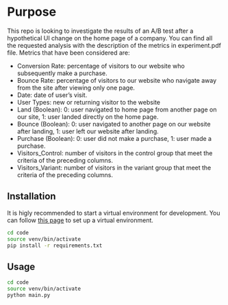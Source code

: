 # Purpose
This repo is looking to investigate the results of an A/B test after a hypothetical UI change on the home page of a company. You can find all the requested analysis with the description of the metrics in experiment.pdf file.
Metrics that have been considered are:
- Conversion Rate: percentage of visitors to our website who subsequently make a purchase.
- Bounce Rate: percentage of visitors to our website who navigate away from the site after viewing only one page.
- Date: date of user’s visit.
- User Types: new or returning visitor to the website
- Land (Boolean): 0: user navigated to home page from another page on our site, 1: user landed directly on the home page.
- Bounce (Boolean): 0: user navigated to another page on our website after landing, 1: user left our website after landing.
- Purchase (Boolean): 0: user did not make a purchase, 1: user made a purchase.
- Visitors_Control: number of visitors in the control group that meet the criteria of the preceding columns.
- Visitors_Variant: number of visitors in the variant group that meet the criteria of the preceding columns.

## Installation
It is higly recommended to start a virtual environment for development.
You can follow <a href="https://gist.github.com/simonw/4835a22c79a8d3c29dd155c716b19e16" target="_top">this page</a> to set up a virtual environment.
```sh
cd code
source venv/bin/activate
pip install -r requirements.txt
```
## Usage
```sh
cd code
source venv/bin/activate
python main.py
```

